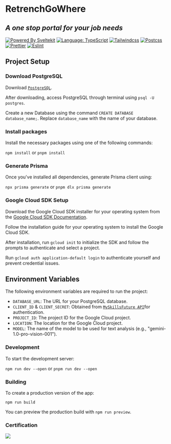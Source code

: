 # RetrenchGoWhere

## _A one stop portal for your job needs_

[![Powered By Sveltekit](https://img.shields.io/badge/powered%20by-svelte-FF3C02.svg?style=flat&logo=svelte)](https://kit.svelte.dev/) [![Language: TypeScript](https://img.shields.io/badge/language-typescript-blue.svg?style=flat&logo=typescript)](https://www.typescriptlang.org/) [![Tailwindcss](https://img.shields.io/badge/Tailwindcss-CSS--Framework-%2338B2AC?logo=tailwindcss)](https://tailwindcss.com) [![Postcss](https://img.shields.io/badge/Postcss-style-%23DD3A0A?style=flat&logo=postcss)](https://postcss.org) [![Prettier](https://img.shields.io/badge/Prettier-code--formatter-%23F7B93E?style=flat&logo=prettier)](https://prettier.io/) [![Eslint](https://img.shields.io/badge/Eslint-linter-%234B32C3?style=flat&logo=eslint)](https://eslint.org/)

## Project Setup

### Download PostgreSQL

Download [`PostgreSQL`](https://www.postgresql.org/download/).

After downloading, access PostgreSQL through terminal using `psql -U postgres`.

Create a new Database using the command `CREATE DATABASE database_name;`. Replace `database_name` with the name of your database.

### Install packages

Install the necessary packages using one of the following commands:

`npm install` or `pnpm install`

### Generate Prisma

Once you've installed all dependencies, generate Prisma client using:

`npx prisma generate` or `pnpm dlx prisma generate`

### Google Cloud SDK Setup

Download the Google Cloud SDK installer for your operating system from the [Google Cloud SDK Documentation](https://cloud.google.com/sdk/docs/install).

Follow the installation guide for your operating system to install the Google Cloud SDK.

After installation, run `gcloud init` to initialize the SDK and follow the prompts to authenticate and select a project.

Run `gcloud auth application-default login` to authenticate yourself and prevent credential issues.

## Environment Variables

The following environment variables are required to run the project:

- `DATABASE_URL`: The URL for your PostgreSQL database.
- `CLIENT_ID` & `CLIENT_SECRET`: Obtained from [`MySkillsFuture API`](https://developer.ssg-wsg.gov.sg)for authentication.
- `PROJECT_ID`: The project ID for the Google Cloud project.
- `LOCATION`: The location for the Google Cloud project.
- `MODEL`: The name of the model to be used for text analysis (e.g., "gemini-1.0-pro-vision-001").

### Development

To start the development server:

`npm run dev --open` or `pnpm run dev --open`

### Building

To create a production version of the app:

`npm run build`

You can preview the production build with `npm run preview`.


### Certification

![](https://ibb.co/smnRkrv)
